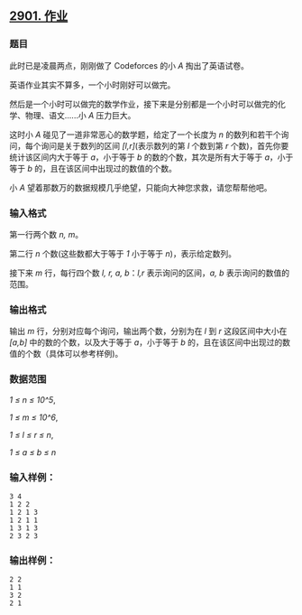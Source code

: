 ## [2901. 作业](https://www.acwing.com/problem/content/2904/)

### 题目

此时已是凌晨两点，刚刚做了 Codeforces 的小 *A* 掏出了英语试卷。

英语作业其实不算多，一个小时刚好可以做完。

然后是一个小时可以做完的数学作业，接下来是分别都是一个小时可以做完的化学、物理、语文......小 *A* 压力巨大。

这时小 *A* 碰见了一道非常恶心的数学题，给定了一个长度为 *n* 的数列和若干个询问，每个询问是关于数列的区间 *[l,r]*(表示数列的第 *l* 个数到第 *r* 个数)，首先你要统计该区间内大于等于 *a*，小于等于 *b* 的数的个数，其次是所有大于等于 *a*，小于等于 *b* 的，且在该区间中出现过的数值的个数。

小 *A* 望着那数万的数据规模几乎绝望，只能向大神您求救，请您帮帮他吧。

### 输入格式

第一行两个数 *n, m*。

第二行 *n* 个数(这些数都大于等于 *1* 小于等于 *n*)，表示给定数列。

接下来 *m* 行，每行四个数 *l, r, a, b*：*l,r* 表示询问的区间，*a, b* 表示询问的数值的范围。

### 输出格式

输出 *m* 行，分别对应每个询问，输出两个数，分别为在 *l* 到 *r* 这段区间中大小在 *[a,b]* 中的数的个数，以及大于等于 *a*，小于等于 *b* 的，且在该区间中出现过的数值的个数（具体可以参考样例)。

### 数据范围

*1 ≤ n ≤ 10^5*,

*1 ≤ m ≤ 10^6*,

*1 ≤ l ≤ r ≤ n*,

*1 ≤ a ≤ b ≤ n*

### 输入样例：

```
3 4
1 2 2
1 2 1 3
1 2 1 1
1 3 1 3
2 3 2 3
```

### 输出样例：

```
2 2
1 1
3 2
2 1
```
